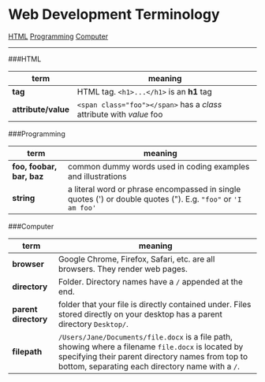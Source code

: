 # Web Development Terminology

[HTML](#HTML)
[Programming](#Programming)
[Computer](#Computer)

---
###HTML

term | meaning
---- | -----
**tag** |  HTML tag. `<h1>...</h1>` is an **h1** tag 
**attribute/value** | `<span class="foo"></span>` has a *class* attribute with *value* foo 


###Programming

term | meaning
----- | ----- 
**foo, foobar, bar, baz** | common dummy words used in coding examples and illustrations
**string** | a literal word or phrase encompassed in single quotes (') or double quotes ("). E.g. `"foo"` or `'I am foo'`


###Computer

term | meaning
----- | -----
**browser**| Google Chrome, Firefox, Safari, etc. are all browsers. They render web pages.
**directory** | Folder. Directory names have a `/` appended at the end.
**parent directory** | folder that your file is directly contained under. Files stored directly on your desktop has a parent directory `Desktop/`.
**filepath** |   `/Users/Jane/Documents/file.docx` is a file path, showing where a filename `file.docx` is located by specifying their parent directory names from top to bottom, separating each directory name with a `/`.

